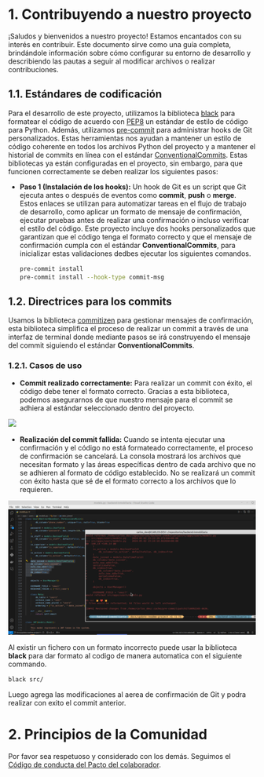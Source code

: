 # 1. Contribuyendo a nuestro proyecto

¡Saludos y bienvenidos a nuestro proyecto! Estamos encantados con su interés en contribuir. Este documento sirve como una guía completa, brindándole información sobre cómo configurar su entorno de desarrollo y describiendo las pautas a seguir al modificar archivos o realizar contribuciones.

## 1.1. Estándares de codificación

Para el desarrollo de este proyecto, utilizamos la biblioteca [black](https://black.readthedocs.io/en/stable/) para formatear el código de acuerdo con [PEP8](https://peps.python.org/pep-0008/) un estándar de estilo de código para Python. Además, utilizamos [pre-commit](https://pre-commit.com/) para administrar hooks de Git personalizados. Estas herramientas nos ayudan a mantener un estilo de código coherente en todos los archivos Python del proyecto y a mantener el historial de commits en línea con el estándar [ConventionalCommits](https://www.conventionalcommits.org/en/v1.0.0/). Estas bibliotecas ya están configuradas en el proyecto, sin embargo, para que funcionen correctamente se deben realizar los siguientes pasos:

- **Paso 1 (Instalación de los hooks):** Un hook de Git es un script que Git ejecuta antes o después de eventos como **commit**, **push** o **merge**. Estos enlaces se utilizan para automatizar tareas en el flujo de trabajo de desarrollo, como aplicar un formato de mensaje de confirmación, ejecutar pruebas antes de realizar una confirmación o incluso verificar el estilo del código. Este proyecto incluye dos hooks personalizados que garantizan que el código tenga el formato correcto y que el mensaje de confirmación cumpla con el estándar **ConventionalCommits**, para inicializar estas validaciones dedbes ejecutar los siguientes comandos.

    ```bash
    pre-commit install
    pre-commit install --hook-type commit-msg
    ```

## 1.2. Directrices para los commits

Usamos la biblioteca [commitizen](https://commitizen-tools.github.io/commitizen/) para gestionar mensajes de confirmación, esta biblioteca simplifica el proceso de realizar un commit a través de una interfaz de terminal donde mediante pasos se irá construyendo el mensaje  del commit siguiendo el estándar **ConventionalCommits**.

### 1.2.1. Casos de uso

- **Commit realizado correctamente:** Para realizar un commit con éxito, el código debe tener el formato correcto. Gracias a esta biblioteca, podemos asegurarnos de que nuestro mensaje  para el commit se adhiera al estándar seleccionado dentro del proyecto.

<div>
    <img src="https://commitizen-tools.github.io/commitizen/images/demo.gif">
</div>

- **Realización del commit fallida:** Cuando se intenta ejecutar una confirmación y el código no está formateado correctamente, el proceso de confirmación se cancelará. La consola mostrará los archivos que necesitan formato y las áreas específicas dentro de cada archivo que no se adhieren al formato de código establecido. No se realizará un commit con éxito hasta que sé de el formato correcto a los archivos que lo requieren.

<div>
    <img src="/images/CommitizenExanple1.png">
</div>

Al existir un fichero con un formato incorrecto puede usar la biblioteca **black** para dar formato al codigo de manera automatica con el siguiente commando.

```bash
black src/
```

Luego agrega las modificaciones al aerea de confirmación de Git y podra realizar con exito el commit anterior.

# 2. Principios de la Comunidad

Por favor sea respetuoso y considerado con los demás. Seguimos el [Código de conducta del Pacto del colaborador](https://www.contributor-covenant.org/version/2/0/code_of_conduct/).